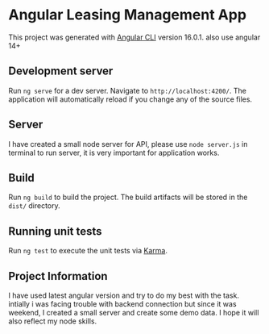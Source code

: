 # Angular Leasing Management App

This project was generated with [Angular CLI](https://github.com/angular/angular-cli) version 16.0.1. also use angular 14+

## Development server

Run `ng serve` for a dev server. Navigate to `http://localhost:4200/`. The application will automatically reload if you change any of the source files.

## Server
I have created a small node server for API, please use `node server.js` in terminal to run server, it is very important for application works.

## Build

Run `ng build` to build the project. The build artifacts will be stored in the `dist/` directory.

## Running unit tests

Run `ng test` to execute the unit tests via [Karma](https://karma-runner.github.io).

## Project Information
I have used latest angular version and try to do my best with the task. intially i was facing trouble with backend connection but since it was weekend, I created a small server and create some demo data. I hope it will also reflect my node skills. 